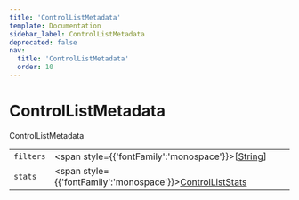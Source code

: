 ```yaml
---
title: 'ControlListMetadata'
template: Documentation
sidebar_label: ControlListMetadata
deprecated: false
nav:
  title: 'ControlListMetadata'
  order: 10
---
```


# ControlListMetadata

<div style={{'fontFamily':'monospace'}}><span style={{'fontSize':'1.5rem','fontWeight':500}}>ControlListMetadata</span></div>





| | | |
| -- | -- | -- |
| `filters` | <span style={{'fontFamily':'monospace'}}>[<a href="/guardrails/docs/reference/graphql/scalar/String">String</a>]</span> |  |
| `stats` | <span style={{'fontFamily':'monospace'}}><a href="/guardrails/docs/reference/graphql/object/ControlListStats">ControlListStats</a></span> |  |